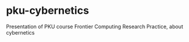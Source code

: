 # pku-cybernetics
Presentation of PKU course Frontier Computing Research Practice, about cybernetics
